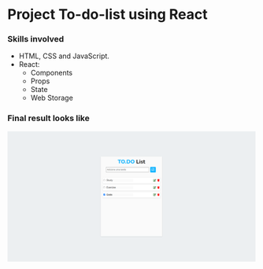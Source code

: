 # Project To-do-list using React

### Skills involved
- HTML, CSS and JavaScript.
- React:
    - Components
    - Props
    - State
    - Web Storage

### Final result looks like
![image result](result.png)
